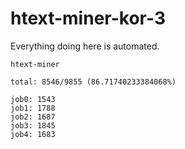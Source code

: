 # htext-miner-kor-3

Everything doing here is automated.

```
htext-miner

total: 8546/9855 (86.71740233384068%)

job0: 1543
job1: 1788
job2: 1687
job3: 1845
job4: 1683
```